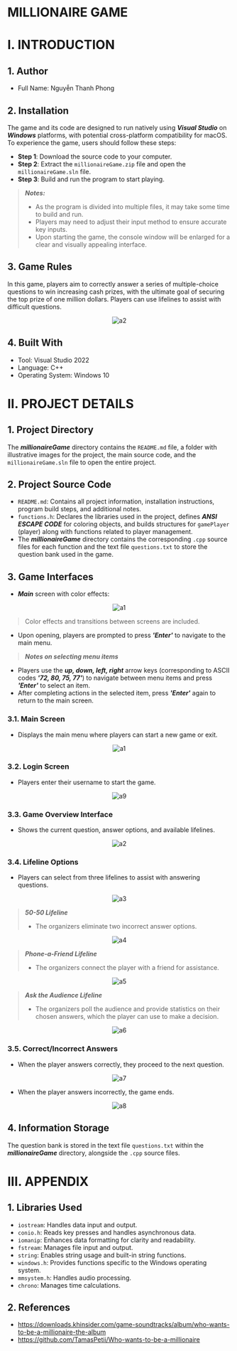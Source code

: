 # MILLIONAIRE GAME

# I. INTRODUCTION

## 1. Author

- Full Name: Nguyễn Thanh Phong

## 2. Installation

The game and its code are designed to run natively using ***Visual Studio*** on ***Windows*** platforms, with potential cross-platform compatibility for macOS.  
To experience the game, users should follow these steps:  
- **Step 1**: Download the source code to your computer.  
- **Step 2**: Extract the `millionaireGame.zip` file and open the `millionaireGame.sln` file.  
- **Step 3**: Build and run the program to start playing.

> ***Notes:***  
> - As the program is divided into multiple files, it may take some time to build and run.  
> - Players may need to adjust their input method to ensure accurate key inputs.  
> - Upon starting the game, the console window will be enlarged for a clear and visually appealing interface.

## 3. Game Rules

In this game, players aim to correctly answer a series of multiple-choice questions to win increasing cash prizes, with the ultimate goal of securing the top prize of one million dollars. Players can use lifelines to assist with difficult questions.

<div align="center">
  <img src="image/a2.png" alt="a2">
</div>

## 4. Built With

- Tool: Visual Studio 2022
- Language: C++
- Operating System: Windows 10

# II. PROJECT DETAILS

## 1. Project Directory

The ***millionaireGame*** directory contains the `README.md` file, a folder with illustrative images for the project, the main source code, and the `millionaireGame.sln` file to open the entire project.

## 2. Project Source Code

- `README.md`: Contains all project information, installation instructions, program build steps, and additional notes.  
- `functions.h`: Declares the libraries used in the project, defines ***ANSI ESCAPE CODE*** for coloring objects, and builds structures for `gamePlayer` (player) along with functions related to player management.  
- The ***millionaireGame*** directory contains the corresponding `.cpp` source files for each function and the text file `questions.txt` to store the question bank used in the game.

## 3. Game Interfaces

- ***Main*** screen with color effects:

<div align="center">
  <img src="image/a1.png" alt="a1">
</div>

> Color effects and transitions between screens are included.

- Upon opening, players are prompted to press ***'Enter'*** to navigate to the main menu.

> ***Notes on selecting menu items***  
- Players use the ***up, down, left, right*** arrow keys (corresponding to ASCII codes ***'72, 80, 75, 77'***) to navigate between menu items and press ***'Enter'*** to select an item.  
- After completing actions in the selected item, press ***'Enter'*** again to return to the main screen.

### 3.1. Main Screen

- Displays the main menu where players can start a new game or exit.

<div align="center">
  <img src="image/a1.png" alt="a1">
</div>

### 3.2. Login Screen

- Players enter their username to start the game.

<div align="center">
  <img src="image/a9.png" alt="a9">
</div>

### 3.3. Game Overview Interface

- Shows the current question, answer options, and available lifelines.

<div align="center">
  <img src="image/a2.png" alt="a2">
</div>

### 3.4. Lifeline Options

- Players can select from three lifelines to assist with answering questions.

<div align="center">
  <img src="image/a3.png" alt="a3">
</div>

> ***50-50 Lifeline***  
> - The organizers eliminate two incorrect answer options.

<div align="center">
  <img src="image/a4.png" alt="a4">
</div>

> ***Phone-a-Friend Lifeline***  
> - The organizers connect the player with a friend for assistance.

<div align="center">
  <img src="image/a5.png" alt="a5">
</div>

> ***Ask the Audience Lifeline***  
> - The organizers poll the audience and provide statistics on their chosen answers, which the player can use to make a decision.

<div align="center">
  <img src="image/a6.png" alt="a6">
</div>

### 3.5. Correct/Incorrect Answers

- When the player answers correctly, they proceed to the next question.

<div align="center">
  <img src="image/a7.png" alt="a7">
</div>

- When the player answers incorrectly, the game ends.

<div align="center">
  <img src="image/a8.png" alt="a8">
</div>

## 4. Information Storage

The question bank is stored in the text file `questions.txt` within the ***millionaireGame*** directory, alongside the `.cpp` source files.

# III. APPENDIX

## 1. Libraries Used

- `iostream`: Handles data input and output.  
- `conio.h`: Reads key presses and handles asynchronous data.  
- `iomanip`: Enhances data formatting for clarity and readability.  
- `fstream`: Manages file input and output.  
- `string`: Enables string usage and built-in string functions.  
- `windows.h`: Provides functions specific to the Windows operating system.  
- `mmsystem.h`: Handles audio processing.  
- `chrono`: Manages time calculations.

## 2. References

- https://downloads.khinsider.com/game-soundtracks/album/who-wants-to-be-a-millionaire-the-album  
- https://github.com/TamasPetii/Who-wants-to-be-a-millionaire

